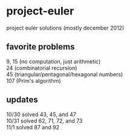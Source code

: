 # project-euler

project euler solutions (mostly december 2012)


## favorite problems

9, 15 (no computation, just arithmetic)  
24 (combinatorial recursion)  
45 (triangular/pentagonal/hexagonal numbers)  
107 (Prim's algorithm)  


## updates
10/30 solved 43, 45, and 47  
10/31 solved 62, 71, 72, and 73  
11/1 solved 87 and 92